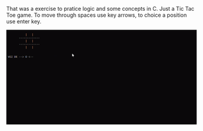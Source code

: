 That was a exercise to pratice logic and some concepts in C. Just a Tic Tac Toe game.
To move through spaces use key arrows, to choice a position use enter key.

![round-exemple.gif](./src/round-exemple.gif)